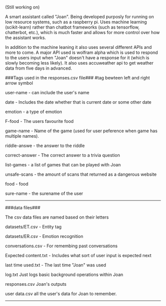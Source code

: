 (Still working on)

A smart assistant called "Joan". Being developed purposly for running on low resource systems, such as a raspberry pi. Uses machine learning (scikit-learn) rather than chatbot frameworks (such as tensorflow, chatterbot, etc.), which is much faster and allows for more control over how the assistant works.

In addition to the machine leaning it also uses several different APIs and more to come. A major API used is wolfram alpha which is used to respond to the users input when "Joan" doesn't have a response for it (which is slowly becoming less likely).
It also uses accuweather api to get weather data from five days in advanced.

###Tags used in the responses.csv file###
#tag bewteen left and right arrow symbol

user-name - can include the user's name

date - Includes the date whether that is current date or some other date

emotion - a type of emotion

F-food - The users favourite food

game-name - Name of the game (used for user peference when game has multiple names).

riddle-answe - the answer to the riddle

correct-answer - The correct answer to a trivia question

list-games - a list of games that can be played with Joan

unsafe-scans - the amount of scans that returned as a dangerous website

food - food

sure-name - the surename of the user
______________________________________________________________________________________________________________

###data files###

The csv data files are named based on their letters

datasets/ET.csv - Entity tag

datasets/ER.csv - Emotion recognition

conversations.csv - For remembing past conversations

Expected content.txt - Includes what sort of user input is expected next

last time used.txt - The last time "Joan" was used

log.txt                   Just logs basic background operations within Joan

responses.csv             Joan's outputs

user data.csv             all the user's data for Joan to remember.


______________________________________________________________________________________________________________
  
